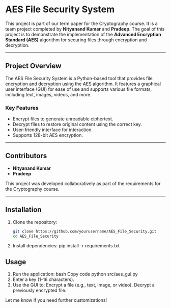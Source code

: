 # AES File Security System

This project is part of our term paper for the Cryptography course. It is a team project completed by **Nityanand Kumar** and **Pradeep**. The goal of this project is to demonstrate the implementation of the **Advanced Encryption Standard (AES)** algorithm for securing files through encryption and decryption.

---

## Project Overview

The AES File Security System is a Python-based tool that provides file encryption and decryption using the AES algorithm. It features a graphical user interface (GUI) for ease of use and supports various file formats, including text, images, videos, and more.

### Key Features

- Encrypt files to generate unreadable ciphertext.
- Decrypt files to restore original content using the correct key.
- User-friendly interface for interaction.
- Supports 128-bit AES encryption.

---

## Contributors

- **Nityanand Kumar**
- **Pradeep**

This project was developed collaboratively as part of the requirements for the Cryptography course.

---

## Installation

1. Clone the repository:

   ```bash
   git clone https://github.com/yourusername/AES_File_Security.git
   cd AES_File_Security

   ```

2. Install dependencies:
   pip install -r requirements.txt

## Usage

1. Run the application:
   bash
   Copy code
   python src/aes_gui.py
2. Enter a key (1-16 characters).
3. Use the GUI to:
   Encrypt a file (e.g., text, image, or video).
   Decrypt a previously encrypted file.

Let me know if you need further customizations!
